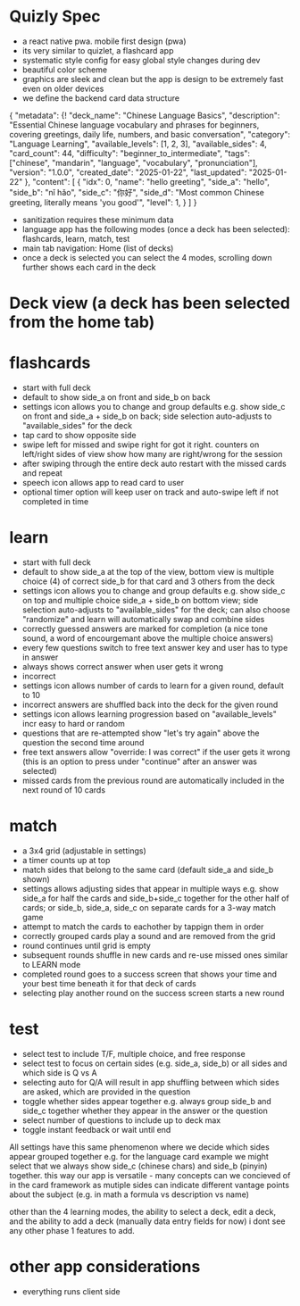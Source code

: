 # Quizly Spec

- a react native pwa. mobile first design (pwa)
- its very similar to quizlet, a flashcard app
- systematic style config for easy global style changes during dev
- beautiful color scheme
- graphics are sleek and clean but the app is design to be extremely fast even
  on older devices
- we define the backend card data structure

{ "metadata": {! "deck_name": "Chinese Language Basics", "description":
"Essential Chinese language vocabulary and phrases for beginners, covering
greetings, daily life, numbers, and basic conversation", "category": "Language
Learning", "available_levels": [1, 2, 3], "available_sides": 4, "card_count":
44, "difficulty": "beginner_to_intermediate", "tags": ["chinese", "mandarin",
"language", "vocabulary", "pronunciation"], "version": "1.0.0", "created_date":
"2025-01-22", "last_updated": "2025-01-22" }, "content": [ { "idx": 0, "name":
"hello greeting", "side_a": "hello", "side_b": "nǐ hǎo", "side_c": "你好",
"side_d": "Most common Chinese greeting, literally means 'you good'", "level":
1, } ] }

- sanitization requires these minimum data
- language app has the following modes (once a deck has been selected):
  flashcards, learn, match, test
- main tab navigation: Home (list of decks)
- once a deck is selected you can select the 4 modes, scrolling down further
  shows each card in the deck

# Deck view (a deck has been selected from the home tab)

# flashcards

- start with full deck
- default to show side_a on front and side_b on back
- settings icon allows you to change and group defaults e.g. show side_c on
  front and side_a + side_b on back; side selection auto-adjusts to
  "available_sides" for the deck
- tap card to show opposite side
- swipe left for missed and swipe right for got it right. counters on left/right
  sides of view show how many are right/wrong for the session
- after swiping through the entire deck auto restart with the missed cards and
  repeat
- speech icon allows app to read card to user
- optional timer option will keep user on track and auto-swipe left if not
  completed in time

# learn

- start with full deck
- default to show side_a at the top of the view, bottom view is multiple choice
  (4) of correct side_b for that card and 3 others from the deck
- settings icon allows you to change and group defaults e.g. show side_c on top
  and multiple choice side_a + side_b on bottom view; side selection
  auto-adjusts to "available_sides" for the deck; can also choose "randomize"
  and learn will automatically swap and combine sides
- correctly guessed answers are marked for completion (a nice tone sound, a word
  of encourgemant above the multiple choice answers)
- every few questions switch to free text answer key and user has to type in
  answer
- always shows correct answer when user gets it wrong
- incorrect
- settings icon allows number of cards to learn for a given round, default to 10
- incorrect answers are shuffled back into the deck for the given round
- settings icon allows learning progression based on "available_levels" incr
  easy to hard or random
- questions that are re-attempted show "let's try again" above the question the
  second time around
- free text answers allow "override: I was correct" if the user gets it wrong
  (this is an option to press under "continue" after an answer was selected)
- missed cards from the previous round are automatically included in the next
  round of 10 cards

# match

- a 3x4 grid (adjustable in settings)
- a timer counts up at top
- match sides that belong to the same card (default side_a and side_b shown)
- settings allows adjusting sides that appear in multiple ways e.g. show side_a
  for half the cards and side_b+side_c together for the other half of cards; or
  side_b, side_a, side_c on separate cards for a 3-way match game
- attempt to match the cards to eachother by tappign them in order
- correctly grouped cards play a sound and are removed from the grid
- round continues until grid is empty
- subsequent rounds shuffle in new cards and re-use missed ones similar to LEARN
  mode
- completed round goes to a success screen that shows your time and your best
  time beneath it for that deck of cards
- selecting play another round on the success screen starts a new round

# test

- select test to include T/F, multiple choice, and free response
- select test to focus on certain sides (e.g. side_a, side_b) or all sides and
  which side is Q vs A
- selecting auto for Q/A will result in app shuffling between which sides are
  asked, which are provided in the question
- toggle whether sides appear together e.g. always group side_b and side_c
  together whether they appear in the answer or the question
- select number of questions to include up to deck max
- toggle instant feedback or wait until end

All settings have this same phenomenon where we decide which sides appear
grouped together e.g. for the language card example we might select that we
always show side_c (chinese chars) and side_b (pinyin) together. this way our
app is versatile - many concepts can we concieved of in the card framework as
mutiple sides can indicate different vantage points about the subject (e.g. in
math a formula vs description vs name)

other than the 4 learning modes, the ability to select a deck, edit a deck, and
the ability to add a deck (manually data entry fields for now) i dont see any
other phase 1 features to add.

# other app considerations

- everything runs client side
